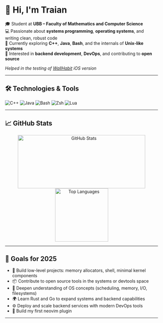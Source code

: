 # 👋 Hi, I'm Traian 

🎓 Student at **UBB – Faculty of Mathematics and Computer Science**  
💻 Passionate about **systems programming**, **operating systems**, and writing clean, robust code  
🔧 Currently exploring **C++**, **Java**, **Bash**, and the internals of **Unix-like systems**  
🚀 Interested in **backend development**, **DevOps**, and contributing to **open source**

*Helped in the testing of [WallHabit](https://apps.apple.com/us/app/wallhabit-block-shorts-reels/id6751423279) iOS version*

---

## 🛠️ Technologies & Tools

![C++](https://img.shields.io/badge/C++-00599C?style=flat-square&logo=c%2B%2B&logoColor=white)
![Java](https://img.shields.io/badge/Java-ED8B00?style=for-the-badge&logo=openjdk&logoColor=white)
![Bash](https://img.shields.io/badge/Bash-121011?style=flat-square&logo=gnu-bash&logoColor=white)
![Zsh](https://img.shields.io/badge/Zsh-89e051?style=flat-square&logo=gnubash&logoColor=black)
![Lua](https://img.shields.io/badge/Lua-000080?style=flat-square&logo=lua&logoColor=white)

---

## 📈 GitHub Stats

<p align="center">
  <img src="https://github-readme-stats.vercel.app/api?username=trxixn&show_icons=true&theme=apprentice" alt="GitHub Stats" width="420" height="175"/>  
  <img src="https://github-readme-stats.vercel.app/api/top-langs/?username=trxixn&layout=compact&theme=apprentice" alt="Top Languages" height="175">
</p>

---

## 🎯 Goals for 2025

- 🔨 Build low-level projects: memory allocators, shell, minimal kernel components  
- 📦 Contribute to open source tools in the systems or devtools space  
- 🧠 Deepen understanding of OS concepts (scheduling, memory, I/O, filesystems)  
- 🌍 Learn Rust and Go to expand systems and backend capabilities  
- ⚙️ Deploy and scale backend services with modern DevOps tools  
- 🧩 Build my first neovim plugin

---

